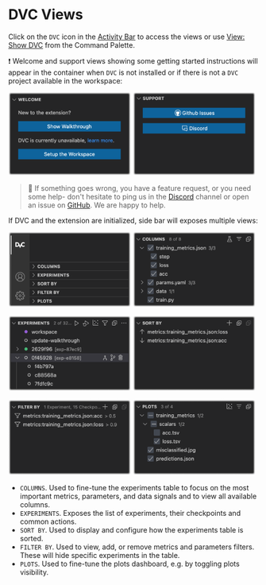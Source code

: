 # DVC Views

Click on the `DVC` icon in the
[Activity Bar](https://code.visualstudio.com/docs/getstarted/userinterface) to
access the views or use
[View: Show DVC](command:workbench.view.extension.dvc-views) from the Command
Palette.

❗ Welcome and support views showing some getting started instructions will
appear in the container when `DVC` is not installed or if there is not a `DVC`
project available in the workspace:

<p float="left">
  <img src="images/view-container-welcome.png"
       alt="Welcome View" width="49%" />
  <img src="images/view-container-support.png"
       alt="Support View" width="49%" />
</p>

> 🤗 If something goes wrong, you have a feature request, or you need some help-
> don't hesitate to ping us in the [Discord](https://discord.gg/BGCjJHvDHt)
> channel or open an issue on
> [GitHub](https://github.com/iterative/vscode-dvc/issues). We are happy to
> help.

If DVC and the extension are initialized, side bar will exposes multiple views:

<p float="left">
  <img src="images/view-container-show.png"
       alt="Show DVC Container View" width="49%" />
  <img src="images/view-container-columns.png"
       alt="Columns View" width="49%" />
</p>
<p float="left">
  <img src="images/view-container-experiments.png"
       alt="Experiments View" width="49%" />
  <img src="images/view-container-sort.png"
       alt="Sort By View" width="49%" />
</p>
<p float="left">
  <img src="images/view-container-filter.png"
       alt="Filter By View" width="49%" />
  <img src="images/view-container-plots.png"
       alt="Plots View" width="49%" />
</p>

- `COLUMNS`. Used to fine-tune the experiments table to focus on the most
  important metrics, parameters, and data signals and to view all available
  columns.
- `EXPERIMENTS`. Exposes the list of experiments, their checkpoints and common
  actions.
- `SORT BY`. Used to display and configure how the experiments table is sorted.
- `FILTER BY`. Used to view, add, or remove metrics and parameters filters.
  These will hide specific experiments in the table.
- `PLOTS`. Used to fine-tune the plots dashboard, e.g. by toggling plots
  visibility.
